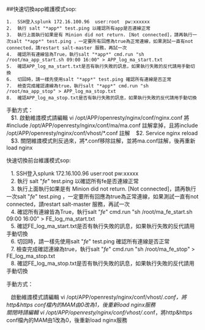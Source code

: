 ##快速切換app維護模式sop:

    1.	SSH登入splunk 172.16.100.96  user:root  pw:xxxxxx
    2.	執行 salt "*app*" test.ping 以確認所有app是否連線正常  
    3.	執行上面執行如果是有 Minion did not return. [Not connected]，請再執行一次salt "*app*" test.ping ，一定要所有回應為true為正常連線，如果測試一直有not connected，請restart salt-master 服務，再試一次  
    4.	確認所有連線皆為True，執行salt "*app*" cmd.run "sh /root/ma_app_start.sh 09:00 16:00" > APP_log_ma_start.txt  
    5.	確認APP_log_ma_start.txt是否有執行失敗的訊息，如果執行失敗的反代請用手動切換  
    6.	切回時，請一樣先使用salt "*app*" test.ping 確認所有連線是否正常  
    7.	檢查完成確認連線為true，執行salt "*app*" cmd.run "sh /root/ma_app_stop" > APP_log_ma_stop.txt  
    8.	確認APP_log_ma_stop.txt是否有執行失敗的訊息，如果執行失敗的反代請用手動切換  
    
手動方式：
    
    $1.  啟動維謢模式請編輯 vi /opt/APP/openresty/nginx/conf/nginx.conf 將#include /opt/APP/openresty/nginx/conf/ma/ma.conf 註解拿掉，且將include /opt/APP/openresty/nginx/conf/vhost/*.conf 註解  
    $2.  Service nginx reload  
    $3.  關閉維謢模式則反過來，將*.conf移除註解，並將ma.conf註解，後再重新load nginx  
    
快速切換前台維護模式sop:

    1.	SSH登入splunk 172.16.100.96  user:root  pw:xxxxx  
    2.	執行 salt "*fe*" test.ping 以確認所有fe是否連線正常  
    3.	執行上面執行如果是有 Minion did not return. [Not connected]，請再執行一次salt "*fe*" test.ping ，一定要所有回應為true為正常連線，如果測試一直有not connected，請restart salt-master 服務，再試一次  
    4.	確認所有連線皆為True，執行salt "*fe*" cmd.run "sh /root/ma_fe_start.sh 09:00 16:00" > FE_log_ma_start.txt  
    5.	確認FE_log_ma_start.txt是否有執行失敗的訊息，如果執行失敗的反代請用手動切換  
    6.	切回時，請一樣先使用salt "*fe*" test.ping 確認所有連線是否正常  
    7.	檢查完成確認連線為true，執行salt "*fe*" cmd.run "sh /root/ma_fe_stop" > FE_log_ma_stop.txt  
    8.	確認FE_log_ma_stop.txt是否有執行失敗的訊息，如果執行失敗的反代請用手動切換  
    
手動方式：

    啟動維謢模式請編輯 vi /opt/APP/openresty/nginx/conf/vhost/*.conf，將http&https conf檔內的MAM由0改為1，後重新load nginx服務  
    關閉時請編輯 vi /opt/APP/openresty/nginx/conf/vhost/*.conf，將http&https conf檔內的MAM由1改為0，後重新load nginx服務
